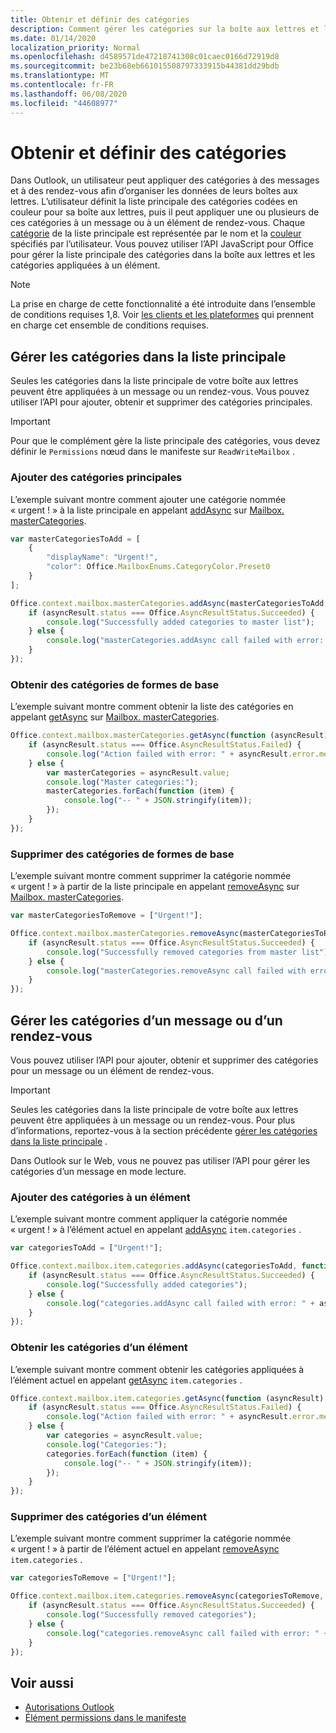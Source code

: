 ```yaml
---
title: Obtenir et définir des catégories
description: Comment gérer les catégories sur la boîte aux lettres et l’élément
ms.date: 01/14/2020
localization_priority: Normal
ms.openlocfilehash: d4589571de47218741308c01caec0166d72919d8
ms.sourcegitcommit: be23b68eb661015508797333915b44381dd29bdb
ms.translationtype: MT
ms.contentlocale: fr-FR
ms.lasthandoff: 06/08/2020
ms.locfileid: "44608977"
---
```

# <a name="get-and-set-categories"></a>Obtenir et définir des catégories

Dans Outlook, un utilisateur peut appliquer des catégories à des messages et à des rendez-vous afin d’organiser les données de leurs boîtes aux lettres. L’utilisateur définit la liste principale des catégories codées en couleur pour sa boîte aux lettres, puis il peut appliquer une ou plusieurs de ces catégories à un message ou à un élément de rendez-vous. Chaque [catégorie](/javascript/api/outlook/office.categorydetails) de la liste principale est représentée par le nom et la [couleur](/javascript/api/outlook/office.mailboxenums.categorycolor) spécifiés par l’utilisateur. Vous pouvez utiliser l’API JavaScript pour Office pour gérer la liste principale des catégories dans la boîte aux lettres et les catégories appliquées à un élément.

> [!NOTE]
> La prise en charge de cette fonctionnalité a été introduite dans l’ensemble de conditions requises 1,8. Voir [les clients et les plateformes](../reference/requirement-sets/outlook-api-requirement-sets.md#requirement-sets-supported-by-exchange-servers-and-outlook-clients) qui prennent en charge cet ensemble de conditions requises.

## <a name="manage-categories-in-the-master-list"></a>Gérer les catégories dans la liste principale

Seules les catégories dans la liste principale de votre boîte aux lettres peuvent être appliquées à un message ou un rendez-vous. Vous pouvez utiliser l’API pour ajouter, obtenir et supprimer des catégories principales.

> [!IMPORTANT]
> Pour que le complément gère la liste principale des catégories, vous devez définir le `Permissions` nœud dans le manifeste sur `ReadWriteMailbox` .

### <a name="add-master-categories"></a>Ajouter des catégories principales

L’exemple suivant montre comment ajouter une catégorie nommée « urgent ! » à la liste principale en appelant [addAsync](/javascript/api/outlook/office.mastercategories#addasync-categories--options--callback-) sur [Mailbox. masterCategories](/javascript/api/outlook/office.mailbox#mastercategories).

```js
var masterCategoriesToAdd = [
    {
        "displayName": "Urgent!",
        "color": Office.MailboxEnums.CategoryColor.Preset0
    }
];

Office.context.mailbox.masterCategories.addAsync(masterCategoriesToAdd, function (asyncResult) {
    if (asyncResult.status === Office.AsyncResultStatus.Succeeded) {
        console.log("Successfully added categories to master list");
    } else {
        console.log("masterCategories.addAsync call failed with error: " + asyncResult.error.message);
    }
});
```

### <a name="get-master-categories"></a>Obtenir des catégories de formes de base

L’exemple suivant montre comment obtenir la liste des catégories en appelant [getAsync](/javascript/api/outlook/office.mastercategories#getasync-options--callback-) sur [Mailbox. masterCategories](/javascript/api/outlook/office.mailbox#mastercategories).

```js
Office.context.mailbox.masterCategories.getAsync(function (asyncResult) {
    if (asyncResult.status === Office.AsyncResultStatus.Failed) {
        console.log("Action failed with error: " + asyncResult.error.message);
    } else {
        var masterCategories = asyncResult.value;
        console.log("Master categories:");
        masterCategories.forEach(function (item) {
            console.log("-- " + JSON.stringify(item));
        });
    }
});
```

### <a name="remove-master-categories"></a>Supprimer des catégories de formes de base

L’exemple suivant montre comment supprimer la catégorie nommée « urgent ! » à partir de la liste principale en appelant [removeAsync](/javascript/api/outlook/office.mastercategories#removeasync-categories--options--callback-) sur [Mailbox. masterCategories](/javascript/api/outlook/office.mailbox#mastercategories).

```js
var masterCategoriesToRemove = ["Urgent!"];

Office.context.mailbox.masterCategories.removeAsync(masterCategoriesToRemove, function (asyncResult) {
    if (asyncResult.status === Office.AsyncResultStatus.Succeeded) {
        console.log("Successfully removed categories from master list");
    } else {
        console.log("masterCategories.removeAsync call failed with error: " + asyncResult.error.message);
    }
});
```

## <a name="manage-categories-on-a-message-or-appointment"></a>Gérer les catégories d’un message ou d’un rendez-vous

Vous pouvez utiliser l’API pour ajouter, obtenir et supprimer des catégories pour un message ou un élément de rendez-vous.

> [!IMPORTANT]
> Seules les catégories dans la liste principale de votre boîte aux lettres peuvent être appliquées à un message ou un rendez-vous. Pour plus d’informations, reportez-vous à la section précédente [gérer les catégories dans la liste principale](#manage-categories-in-the-master-list) .
>
> Dans Outlook sur le Web, vous ne pouvez pas utiliser l’API pour gérer les catégories d’un message en mode lecture.

### <a name="add-categories-to-an-item"></a>Ajouter des catégories à un élément

L’exemple suivant montre comment appliquer la catégorie nommée « urgent ! » à l’élément actuel en appelant [addAsync](/javascript/api/outlook/office.categories#addasync-categories--options--callback-) `item.categories` .

```js
var categoriesToAdd = ["Urgent!"];

Office.context.mailbox.item.categories.addAsync(categoriesToAdd, function (asyncResult) {
    if (asyncResult.status === Office.AsyncResultStatus.Succeeded) {
        console.log("Successfully added categories");
    } else {
        console.log("categories.addAsync call failed with error: " + asyncResult.error.message);
    }
});
```

### <a name="get-an-items-categories"></a>Obtenir les catégories d’un élément

L’exemple suivant montre comment obtenir les catégories appliquées à l’élément actuel en appelant [getAsync](/javascript/api/outlook/office.categories#getasync-options--callback-) `item.categories` .

```js
Office.context.mailbox.item.categories.getAsync(function (asyncResult) {
    if (asyncResult.status === Office.AsyncResultStatus.Failed) {
        console.log("Action failed with error: " + asyncResult.error.message);
    } else {
        var categories = asyncResult.value;
        console.log("Categories:");
        categories.forEach(function (item) {
            console.log("-- " + JSON.stringify(item));
        });
    }
});
```

### <a name="remove-categories-from-an-item"></a>Supprimer des catégories d’un élément

L’exemple suivant montre comment supprimer la catégorie nommée « urgent ! » à partir de l’élément actuel en appelant [removeAsync](/javascript/api/outlook/office.categories#removeasync-categories--options--callback-) `item.categories` .

```js
var categoriesToRemove = ["Urgent!"];

Office.context.mailbox.item.categories.removeAsync(categoriesToRemove, function (asyncResult) {
    if (asyncResult.status === Office.AsyncResultStatus.Succeeded) {
        console.log("Successfully removed categories");
    } else {
        console.log("categories.removeAsync call failed with error: " + asyncResult.error.message);
    }
});
```

## <a name="see-also"></a>Voir aussi

- [Autorisations Outlook](understanding-outlook-add-in-permissions.md)
- [Élément permissions dans le manifeste](../reference/manifest/permissions.md)
